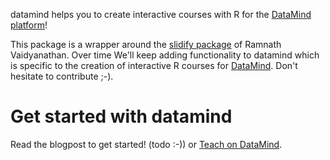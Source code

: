 datamind helps you to create interactive courses with R for the [DataMind platform](http://www.datamind.org)!

This package is a wrapper around the [slidify package](http://www.slidify.org) of  Ramnath Vaidyanathan. Over time We'll keep adding functionality to datamind which is specific to the creation of interactive R courses for [DataMind](http://www.datamind.org). Don't hesitate to contribute ;-). 

# Get started with datamind 
Read the blogpost to get started! (todo :-)) or [Teach on DataMind](http://www.datamind.org/#/dashboard).